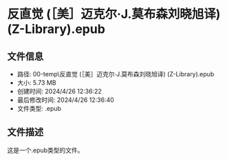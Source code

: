 ﻿# 反直觉 (［美］迈克尔·J.莫布森刘晓旭译) (Z-Library).epub

## 文件信息
- 路径: 00-temp\反直觉 (［美］迈克尔·J.莫布森刘晓旭译) (Z-Library).epub
- 大小: 5.73 MB
- 创建时间: 2024/4/26 12:36:22
- 最后修改时间: 2024/4/26 12:36:40
- 文件类型: .epub

## 文件描述
这是一个.epub类型的文件。

